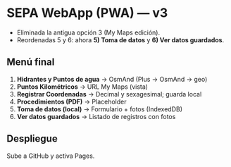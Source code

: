 # SEPA WebApp (PWA) — v3

- Eliminada la antigua opción 3 (My Maps edición).
- Reordenadas 5 y 6: ahora **5) Toma de datos** y **6) Ver datos guardados**.

## Menú final
1. **Hidrantes y Puntos de agua** → OsmAnd (Plus → OsmAnd → geo)
2. **Puntos Kilométricos** → URL My Maps (vista)
3. **Registrar Coordenadas** → Decimal y sexagesimal; guarda local
4. **Procedimientos (PDF)** → Placeholder
5. **Toma de datos (local)** → Formulario + fotos (IndexedDB)
6. **Ver datos guardados** → Listado de registros con fotos

## Despliegue
Sube a GitHub y activa Pages.